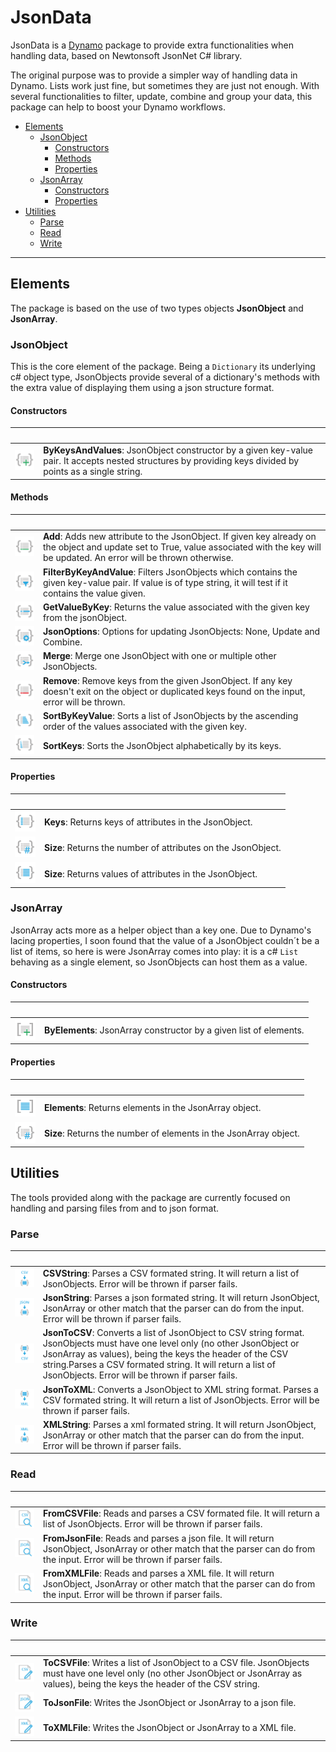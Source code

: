 # JsonData 
JsonData is a [Dynamo](http://www.dynamobim.org) package to provide extra functionalities when handling data, based on Newtonsoft JsonNet C# library.

The original purpose was to provide a simpler way of handling data in Dynamo. Lists work just fine, but sometimes they are just not enough. With several functionalities to filter, update, combine and group your data, this package can help to boost your Dynamo workflows.

- [Elements](#elements)
    - [JsonObject](#jsonobject)
        - [Constructors](#constructors)
        - [Methods](#methods)
        - [Properties](#properties)
    - [JsonArray](#jsonarray)
        - [Constructors](#constructors)
        - [Properties](#properties)
- [Utilities](#utilities)
    - [Parse](#parse)
    - [Read](#read)
    - [Write](#write)


___

## Elements
The package is based on the use of two types objects **JsonObject** and **JsonArray**.

### JsonObject
This is the core element of the package. Being a `Dictionary` its underlying c# object type, JsonObjects provide several of a dictionary's methods with the extra value of displaying them using a json structure format.

#### Constructors

| &nbsp;&nbsp;&nbsp;&nbsp;&nbsp;&nbsp;&nbsp;&nbsp; |            |
| ------------- |:-------------|
| ![ByKeysAndValues]  | **ByKeysAndValues**: JsonObject constructor by a given key-value pair. It accepts nested structures by providing keys divided by points as a single string. |

#### Methods

| &nbsp;&nbsp;&nbsp;&nbsp;&nbsp;&nbsp;&nbsp;&nbsp; |            |
| ----- |:-----|
| ![Add]  | **Add**: Adds new attribute to the JsonObject. If given key already on the object and update set to True, value associated with the key will be updated. An error will be thrown otherwise. |
| ![FilterByKeyAndValue]  | **FilterByKeyAndValue**: Filters JsonObjects which contains the given key-value pair. If value is of type string, it will test if it contains the value given. |
| ![GetValueByKey]  | **GetValueByKey**: Returns the value associated with the given key from the jsonObject. |
| ![JsonOptions]  | **JsonOptions**: Options for updating JsonObjects: None, Update and Combine. |
| ![Merge]  | **Merge**: Merge one JsonObject with one or multiple other JsonObjects.|
| ![Remove]  | **Remove**: Remove keys from the given JsonObject. If any key doesn't exit on the object or duplicated keys found on the input, error will be thrown.|
| ![SortByKeyValue]  | **SortByKeyValue**: Sorts a list of JsonObjects by the ascending order of the values associated with the given key. |
| ![SortKeys]  | **SortKeys**: Sorts the JsonObject alphabetically by its keys. |

#### Properties

| &nbsp;&nbsp;&nbsp;&nbsp;&nbsp;&nbsp;&nbsp;&nbsp; |            |
| ----- |:-----|
| ![Keys]  | **Keys**: Returns keys of attributes in the JsonObject. |
| ![JsonObjectSize]  | **Size**: Returns the number of attributes on the JsonObject. |
| ![Values]  | **Size**: Returns values of attributes in the JsonObject. |


### JsonArray
JsonArray acts more as a helper object than a key one. Due to Dynamo's lacing properties, I soon found that the value of a JsonObject couldn´t be a list of items, so here is were JsonArray comes into play: it is a c# `List` behaving as a single element, so JsonObjects can host them as a value.

#### Constructors

| &nbsp;&nbsp;&nbsp;&nbsp;&nbsp;&nbsp;&nbsp;&nbsp; |            |
| ------------- |:-------------|
| ![ByElements]  | **ByElements**: JsonArray constructor by a given list of elements. |

#### Properties

| &nbsp;&nbsp;&nbsp;&nbsp;&nbsp;&nbsp;&nbsp;&nbsp; |            |
| ----- |:-----|
| ![Elements]  | **Elements**: Returns elements in the JsonArray object. |
| ![JsonObjectSize]  | **Size**: Returns the number of elements in the JsonArray object. |


## Utilities
The tools provided along with the package are currently focused on handling and parsing files from and to json format.

### Parse

| &nbsp;&nbsp;&nbsp;&nbsp;&nbsp;&nbsp;&nbsp;&nbsp; |            |
| ----- |:-----|
| ![CSVString]  | **CSVString**: Parses a CSV formated string. It will return a list of JsonObjects. Error will be thrown if parser fails.|
| ![JsonString]  | **JsonString**: Parses a json formated string. It will return JsonObject, JsonArray or other match that the parser can do from the input. Error will be thrown if parser fails.|
| ![JsonToCSV]  | **JsonToCSV**: Converts a list of JsonObject to CSV string format. JsonObjects must have one level only (no other JsonObject or JsonArray as values), being the keys the header of the CSV string.Parses a CSV formated string. It will return a list of JsonObjects. Error will be thrown if parser fails.|
| ![JsonToXML]  | **JsonToXML**: Converts a JsonObject to XML string format. Parses a CSV formated string. It will return a list of JsonObjects. Error will be thrown if parser fails.|
| ![XMLString]  | **XMLString**: Parses a xml formated string. It will return JsonObject, JsonArray or other match that the parser can do from the input. Error will be thrown if parser fails.|

### Read

| &nbsp;&nbsp;&nbsp;&nbsp;&nbsp;&nbsp;&nbsp;&nbsp; |            |
| ----- |:-----|
| ![FromCSVFile]  | **FromCSVFile**: Reads and parses a CSV formated file. It will return a list of JsonObjects. Error will be thrown if parser fails.|
| ![FromJsonFile]  | **FromJsonFile**: Reads and parses a json file. It will return JsonObject, JsonArray or other match that the parser can do from the input. Error will be thrown if parser fails.|
| ![FromXMLFile]  | **FromXMLFile**: Reads and parses a XML file. It will return JsonObject, JsonArray or other match that the parser can do from the input. Error will be thrown if parser fails.|

### Write

| &nbsp;&nbsp;&nbsp;&nbsp;&nbsp;&nbsp;&nbsp;&nbsp; |            |
| ----- |:-----|
| ![ToCSVFile]  | **ToCSVFile**: Writes a list of JsonObject to a CSV file. JsonObjects must have one level only (no other JsonObject or JsonArray as values), being the keys the header of the CSV string.|
| ![ToJsonFile]  | **ToJsonFile**: Writes the JsonObject or JsonArray to a json file.|
| ![ToXMLFile]  | **ToXMLFile**: Writes the JsonObject or JsonArray to a XML file.|

[ByKeysAndValues]: assets/images/JsonData.Elements.JsonObject.ByKeysAndValues.Small.png
[Add]: assets/images/JsonData.Elements.JsonObject.Add.Small.png
[FilterByKeyAndValue]: assets/images/JsonData.Elements.JsonObject.FilterByKeyAndValue.Small.png
[GetValueByKey]: assets/images/JsonData.Elements.JsonObject.GetValueByKey.Small.png
[JsonOptions]: assets/images/JsonDataUI.JsonOptions.Small.png
[Merge]: assets/images/JsonData.Elements.JsonObject.Merge.Small.png
[Remove]: assets/images/JsonData.Elements.JsonObject.Remove.Small.png
[SortByKeyValue]: assets/images/JsonData.Elements.JsonObject.SortByKeyValue.Small.png
[SortKeys]: assets/images/JsonData.Elements.JsonObject.SortKeys.Small.png
[Keys]: assets/images/JsonData.Elements.JsonObject.Keys.Small.png
[JsonObjectSize]: assets/images/JsonData.Elements.JsonObject.Size.Small.png
[Values]: assets/images/JsonData.Elements.JsonObject.Values.Small.png

[ByElements]: assets/images/JsonData.Elements.JsonArray.ByElements.Small.png
[Elements]: assets/images/JsonData.Elements.JsonArray.Elements.Small.png
[JsonArraySize]: assets/images/JsonData.Elements.JsonArray.Size.Small.png

[CSVString]: assets/images/JsonData.Utilities.Parse.CSVString.Small.png
[JsonString]: assets/images/JsonData.Utilities.Parse.JsonString.Small.png
[JsonToCSV]: assets/images/JsonData.Utilities.Parse.JsonToCSV.Small.png
[JsonToXML]: assets/images/JsonData.Utilities.Parse.JsonToXML.Small.png
[XMLString]: assets/images/JsonData.Utilities.Parse.XMLString.Small.png

[FromCSVFile]: assets/images/JsonData.Utilities.Read.FromCSVFile.Small.png
[FromJsonFile]: assets/images/JsonData.Utilities.Read.FromJsonFile.Small.png
[FromXMLFile]: assets/images/JsonData.Utilities.Read.FromXMLFile.Small.png

[ToCSVFile]: assets/images/JsonData.Utilities.Write.ToCSVFile.Small.png
[ToJsonFile]: assets/images/JsonData.Utilities.Write.ToJsonFile.Small.png
[ToXMLFile]: assets/images/JsonData.Utilities.Write.ToXMLFile.Small.png
